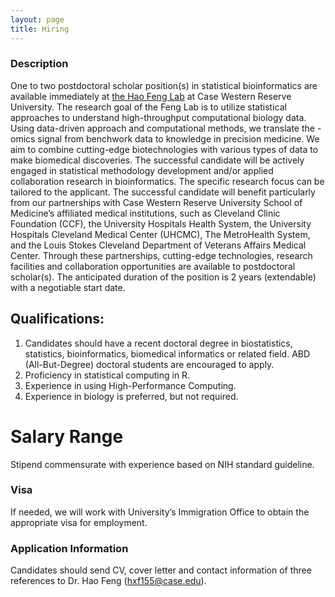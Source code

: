 ```yaml
---
layout: page
title: Hiring
---
```



### Description

One to two postdoctoral scholar position(s) in statistical bioinformatics are available immediately at [the Hao Feng Lab](https://hfenglab.org/) at Case Western Reserve University. The research goal of the Feng Lab is to utilize statistical approaches to understand high-throughput computational biology data. Using data-driven approach and computational methods, we translate the -omics signal from benchwork data to knowledge in precision medicine. We aim to combine cutting-edge biotechnologies with various types of data to make biomedical discoveries. The successful candidate will be actively engaged in statistical methodology development and/or applied collaboration research in bioinformatics. The specific research focus can be tailored to the applicant. 
The successful candidate will benefit particularly from our partnerships with Case Western Reserve University School of Medicine’s affiliated medical institutions, such as Cleveland Clinic Foundation (CCF), the University Hospitals Health System, the University Hospitals Cleveland Medical Center (UHCMC), The MetroHealth System, and the Louis Stokes Cleveland Department of Veterans Affairs Medical Center. Through these partnerships, cutting-edge technologies, research facilities and collaboration opportunities are available to postdoctoral scholar(s). 
The anticipated duration of the position is 2 years (extendable) with a negotiable start date. 

## Qualifications:
1.	Candidates should have a recent doctoral degree in biostatistics, statistics, bioinformatics, biomedical informatics or related field. ABD (All-But-Degree) doctoral students are encouraged to apply. 
2.	Proficiency in statistical computing in R.
3.	Experience in using High-Performance Computing. 
4.	Experience in biology is preferred, but not required. 


# Salary Range
Stipend commensurate with experience based on NIH standard guideline.  

### Visa 
If needed, we will work with University’s Immigration Office to obtain the appropriate visa for employment. 

### Application Information
Candidates should send CV, cover letter and contact information of three references to Dr. Hao Feng (hxf155@case.edu). 